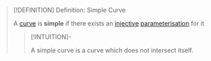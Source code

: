 >[!DEFINITION] Definition: Simple Curve
>
>A [curve](Curve.md) is **simple** if there exists an [injective](../../../Analysis/Functions/Types%20of%20Functions/Injection,%20Surjection,%20Bijection.md) [parameterisation](../../../Analysis/Vector%20Analysis/Curve%20Parameterisations/Curve%20Parameterisation.md) for it
>
>>[!INTUITION]-
>>
>>A simple curve is a curve which does not intersect itself.
>>
>